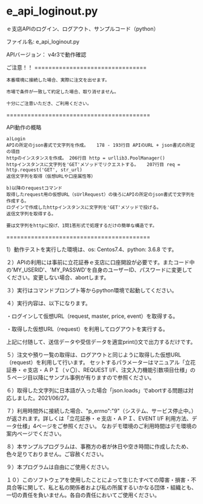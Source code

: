 # e_api_loginout.py
ｅ支店APIのログイン、ログアウト、サンプルコード（python）

ファイル名: e_api_loginout.py

APIバージョン： v4r3で動作確認

ご注意！！ ================================

	本番環境に接続した場合、実際に注文を出せます。

	市場で条件が一致して約定した場合、取り消せません。

	十分にご注意いただき、ご利用ください。

=========================================

API動作の概略

	a)Login
	APIの所定のjson書式で文字列を作成。	178 - 193行目 APIのURL + json書式の所定の項目
	httpのインスタンスを作成。	206行目 http = urllib3.PoolManager()
	httpインスタンスに文字列を'GET'メソッドでリクエストする。	207行目 req = http.request('GET', str_url)
	返信文字列を取得（仮想URLや口座属性等）
	
	b)以降のrequestコマンド
	取得したrequest用の仮想URL（sUrlRequest）の後ろにAPIの所定のjson書式で文字列を作成する。
	ログインで作成したhttpインスタンスに文字列を'GET'メソッドで投げる。
	返信文字列を取得する。
	
	要は文字列をhttpに投げ、1問1答形式で処理するだけの簡単な構造です。

=========================================


1）動作テストを実行した環境は、os: Centos7.4、python: 3.6.8 です。

２）APIの利用には事前に立花証券ｅ支店に口座開設が必要です。またコード中の'MY_USERID'、'MY_PASSWD'を自身のユーザーID、パスワードに変更してください。変更しない場合、abortします。

３）実行はコマンドプロンプト等からpython環境で起動してください。

４）実行内容は、以下になります。

・ログインして仮想URL（request, master, price, event）を取得する。

・取得した仮想URL（request）を利用してログアウトを実行する。

上記に付随して、送信データや受信データを適宜print()文で出力するだけです。

５）注文や預り一覧の取得は、ログアウトと同じように取得した仮想URL（request）を利用して行います。
セットするパラメーターはマニュアル「立花証券・ｅ支店・ＡＰＩ（ｖ〇）、REQUEST I/F、注文入力機能引数項目仕様」の５ページ目以降にサンプル事例が有りますので参照ください。

６）取得した文字列に日本語が入った場合「json.loads」でabortする問題は対応しました。2021/06/27。

７）利用時間外に接続した場合、"p_errno":"9"（システム、サービス停止中。）が返されます。詳しくは「立花証券・ｅ支店・ＡＰＩ、EVENT I/F 利用方法、データ仕様」4ページをご参照ください。
なおデモ環境のご利用時間はデモ環境の案内ページでください。

８）本サンプルプログラムは、事務方の者が休日や空き時間に作成したため、色々足りておりません。ご容赦ください。

９）本プログラムは自由にご使用ください。

１０）このソフトウェアを使用したことによって生じたすべての障害・損害・不具合等に関して、私と私の関係者および私の所属するいかなる団体・組織とも、一切の責任を負いません。各自の責任においてご使用ください。
 
